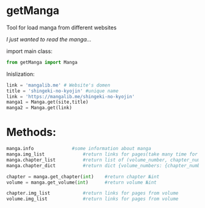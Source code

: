 # getManga
Tool for load manga from different websites


_I_ _just_ _wanted_ _to_ _read_ _the_ _manga..._

import main class:
```Python
from getManga import Manga
```

Inislization:
```Python
link = 'mangalib.me' # Website's domen
title = 'shingeki-no-kyojin' #unique name
link = 'https://mangalib.me/shingeki-no-kyojin'
manga1 = Manga.get(site,title)
manga2 = Manga.get(link)

```

# Methods:
```Python
manga.info 				#some information about manga
manga.img_list 				#return links for pages(take many time for work)
manga.chapter_list			#return list of (volume_number, chapter_number, chapter_name)
manga.chapter_dict			#return dict {volume_numbers: {chapter_numbers: chapter_name}}

chapter = manga.get_chapter(int) 	#return chapter №int
volume = manga.get_volume(int) 		#return volume №int

chapter.img_list			#return links for pages from volume
volume.img_list  			#return links for pages from volume

```

